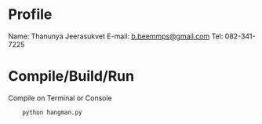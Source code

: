 # Profile
Name: Thanunya Jeerasukvet
E-mail: b.beemmps@gmail.com
Tel: 082-341-7225

# Compile/Build/Run
Compile on Terminal or Console
```python
	python hangman.py
``` 